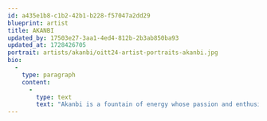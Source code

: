 ```yaml
---
id: a435e1b8-c1b2-42b1-b228-f57047a2dd29
blueprint: artist
title: AKANBI
updated_by: 17503e27-3aa1-4ed4-812b-2b3ab850ba93
updated_at: 1728426705
portrait: artists/akanbi/oitt24-artist-portraits-akanbi.jpg
bio:
  -
    type: paragraph
    content:
      -
        type: text
        text: "Akanbi is a fountain of energy whose passion and enthusiasm for music & humanity is undiluted and unmatched. As a DJ he possesses an amazing level of restraint that balances his ball-of-fire spirit. He brings a focused intention to the community as an organizer, tapping into the spiritual frequencies that go beyond the surface. In 2014, he started New York City's GROOVY GROOVY party - a judgment-free atmosphere for wild dance floors, spiritual, mental & physical rejuvenation, radical politics, and a dose of undeniably rocking talent. Akanbi has made an impression with visionary sets across the globe."
---
```

